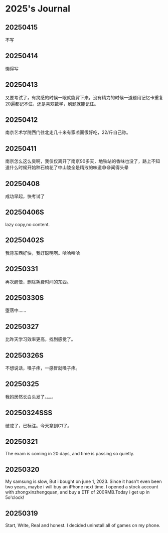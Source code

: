 # 2025's Journal

## 20250415

不写

## 20250414

懒得写

## 20250413

又要考试了，有灵感的时候一眼就能背下来，没有精力的时候一道题用记忆卡重复20遍都记不住，还是喜欢数学，刷题就能记住。

## 20250412

南京艺术学院西门往北走几十米有家凉面很好吃，22/斤自己称。

## 20250411

南京怎么这么臭啊，我仅仅离开了南京90多天，地铁站的香味也没了，路上不知道什么时候开始种石楠花了中山陵全是精液的味道😅😅闻得头晕

## 20250408

成功早起，快考试了

## 20250406S

lazy copy,no content.

## 20250402S

我背东西好快，我好聪明啊。哈哈哈哈

## 20250331

再次醒悟，删除耗费时间的东西。

## 20250330S

堕落中......

## 20250327

比昨天学习效率更高，找到感觉了。

## 20250326S

不想说话，嗓子疼，一感冒就嗓子疼。

## 20250325

我妈居然长白头发了。。。。

## 20250324SSS

破戒了，已标注。今天拿到C1了。

## 20250321

The exam is coming in 20 days, and time is passing so quietly.

## 20250320

My samsung is slow, But i bought on june 1, 2023. Since it hasn't even been two years, maybe i will buy an iPhone next time. I opened a stock account with zhongxinzhengquan, and buy a ETF of 200RMB.Today i get up in 5o'clock!

## 20250319

Start, Write, Real and honest. I decided uninstall all of games on my phone.
